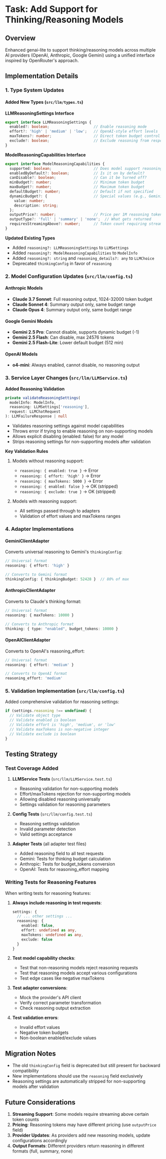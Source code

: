 # Task: Add Support for Thinking/Reasoning Models

## Overview
Enhanced genai-lite to support thinking/reasoning models across multiple AI providers (OpenAI, Anthropic, Google Gemini) using a unified interface inspired by OpenRouter's approach.

## Implementation Details

### 1. Type System Updates

#### Added New Types (`src/llm/types.ts`)

**LLMReasoningSettings Interface**
```typescript
export interface LLMReasoningSettings {
  enabled?: boolean;                    // Enable reasoning mode
  effort?: 'high' | 'medium' | 'low';   // OpenAI-style effort levels
  maxTokens?: number;                   // Direct token budget control
  exclude?: boolean;                    // Exclude reasoning from response
}
```

**ModelReasoningCapabilities Interface**
```typescript
export interface ModelReasoningCapabilities {
  supported: boolean;                   // Does model support reasoning?
  enabledByDefault?: boolean;           // Is it on by default?
  canDisable?: boolean;                 // Can it be turned off?
  minBudget?: number;                   // Minimum token budget
  maxBudget?: number;                   // Maximum token budget
  defaultBudget?: number;               // Default if not specified
  dynamicBudget?: {                     // Special values (e.g., Gemini's -1)
    value: number;
    description: string;
  };
  outputPrice?: number;                 // Price per 1M reasoning tokens (optional)
  outputType?: 'full' | 'summary' | 'none';  // What gets returned
  requiresStreamingAbove?: number;      // Token count requiring streaming
}
```

**Updated Existing Types**
- Added `reasoning?: LLMReasoningSettings` to `LLMSettings`
- Added `reasoning?: ModelReasoningCapabilities` to `ModelInfo`
- Added `reasoning?: string` and `reasoning_details?: any` to `LLMChoice`
- Deprecated `thinkingConfig` in favor of `reasoning`

### 2. Model Configuration Updates (`src/llm/config.ts`)

#### Anthropic Models
- **Claude 3.7 Sonnet**: Full reasoning output, 1024-32000 token budget
- **Claude Sonnet 4**: Summary output only, same budget range
- **Claude Opus 4**: Summary output only, same budget range

#### Google Gemini Models
- **Gemini 2.5 Pro**: Cannot disable, supports dynamic budget (-1)
- **Gemini 2.5 Flash**: Can disable, max 24576 tokens
- **Gemini 2.5 Flash-Lite**: Lower default budget (512 min)

#### OpenAI Models
- **o4-mini**: Always enabled, cannot disable, no reasoning output

### 3. Service Layer Changes (`src/llm/LLMService.ts`)

**Added Reasoning Validation**
```typescript
private validateReasoningSettings(
  modelInfo: ModelInfo,
  reasoning: LLMSettings['reasoning'],
  request: LLMChatRequest
): LLMFailureResponse | null
```
- Validates reasoning settings against model capabilities
- Throws error if trying to enable reasoning on non-supporting models
- Allows explicit disabling (enabled: false) for any model
- Strips reasoning settings for non-supporting models after validation

**Key Validation Rules**
1. Models without reasoning support:
   - `reasoning: { enabled: true }` → Error
   - `reasoning: { effort: 'high' }` → Error
   - `reasoning: { maxTokens: 5000 }` → Error
   - `reasoning: { enabled: false }` → OK (stripped)
   - `reasoning: { exclude: true }` → OK (stripped)

2. Models with reasoning support:
   - All settings passed through to adapters
   - Validation of effort values and maxTokens ranges

### 4. Adapter Implementations

#### GeminiClientAdapter
Converts universal reasoning to Gemini's `thinkingConfig`:
```typescript
// Universal format
reasoning: { effort: 'high' }

// Converts to Gemini format
thinkingConfig: { thinkingBudget: 52428 }  // 80% of max
```

#### AnthropicClientAdapter
Converts to Claude's thinking format:
```typescript
// Universal format
reasoning: { maxTokens: 10000 }

// Converts to Anthropic format
thinking: { type: "enabled", budget_tokens: 10000 }
```

#### OpenAIClientAdapter
Converts to OpenAI's reasoning_effort:
```typescript
// Universal format
reasoning: { effort: 'medium' }

// Converts to OpenAI format
reasoning_effort: 'medium'
```

### 5. Validation Implementation (`src/llm/config.ts`)

Added comprehensive validation for reasoning settings:
```typescript
if (settings.reasoning !== undefined) {
  // Validate object type
  // Validate enabled is boolean
  // Validate effort is 'high', 'medium', or 'low'
  // Validate maxTokens is non-negative integer
  // Validate exclude is boolean
}
```

## Testing Strategy

### Test Coverage Added

1. **LLMService Tests** (`src/llm/LLMService.test.ts`)
   - Reasoning validation for non-supporting models
   - Effort/maxTokens rejection for non-supporting models
   - Allowing disabled reasoning universally
   - Settings validation for reasoning parameters

2. **Config Tests** (`src/llm/config.test.ts`)
   - Reasoning settings validation
   - Invalid parameter detection
   - Valid settings acceptance

3. **Adapter Tests** (all adapter test files)
   - Added reasoning field to all test requests
   - Gemini: Tests for thinking budget calculation
   - Anthropic: Tests for budget_tokens conversion
   - OpenAI: Tests for reasoning_effort mapping

### Writing Tests for Reasoning Features

When writing tests for reasoning features:

1. **Always include reasoning in test requests**:
   ```typescript
   settings: {
     // ... other settings ...
     reasoning: {
       enabled: false,
       effort: undefined as any,
       maxTokens: undefined as any,
       exclude: false
     }
   }
   ```

2. **Test model capability checks**:
   - Test that non-reasoning models reject reasoning requests
   - Test that reasoning models accept various configurations
   - Test edge cases like negative maxTokens

3. **Test adapter conversions**:
   - Mock the provider's API client
   - Verify correct parameter transformation
   - Check reasoning output extraction

4. **Test validation errors**:
   - Invalid effort values
   - Negative token budgets
   - Non-boolean enabled/exclude values

## Migration Notes

- The old `thinkingConfig` field is deprecated but still present for backward compatibility
- New implementations should use the `reasoning` field exclusively
- Reasoning settings are automatically stripped for non-supporting models after validation

## Future Considerations

1. **Streaming Support**: Some models require streaming above certain token counts
2. **Pricing**: Reasoning tokens may have different pricing (use `outputPrice` field)
3. **Provider Updates**: As providers add new reasoning models, update configurations accordingly
4. **Output Formats**: Different providers return reasoning in different formats (full, summary, none)